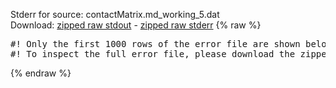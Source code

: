Stderr for source:  contactMatrix.md_working_5.dat   
Download: [zipped raw stdout](contactMatrix.md_working_5.dat.plumed_master.stdout.txt.zip) - [zipped raw stderr](contactMatrix.md_working_5.dat.plumed_master.stderr.txt.zip) 
{% raw %}
<pre>
#! Only the first 1000 rows of the error file are shown below
#! To inspect the full error file, please download the zipped raw stderr file above
</pre>
{% endraw %}
